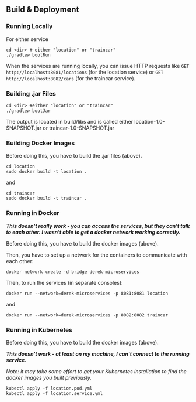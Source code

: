 ## Build & Deployment

### Running Locally

For either service

```
cd <dir> # either "location" or "traincar"
./gradlew bootRun
```
When the services are running locally, you can issue HTTP requests like
`GET http://localhost:8081/locations` (for the location service) or
`GET http://localhost:8082/cars` (for the traincar service).


### Building .jar Files

```
cd <dir> #either "location" or "traincar"
./gradlew bootJar
```

The output is located in build/libs and is called either location-1.0-SNAPSHOT.jar or traincar-1.0-SNAPSHOT.jar


### Building Docker Images

Before doing this, you have to build the .jar files (above).

```
cd location
sudo docker build -t location .
```

and

```
cd traincar
sudo docker build -t traincar .
```


### Running in Docker

***This doesn't really work - you can access the services, but they can't talk to each other.
I wasn't able to get a docker network working correctly.***

Before doing this, you have to build the docker images (above).

Then, you have to set up a network for the containers to communicate with each other:

```docker network create -d bridge derek-microservices```

Then, to run the services (in separate consoles):

```docker run --network=derek-microservices -p 8081:8081 location```

and

```docker run --network=derek-microservices -p 8082:8082 traincar```


### Running in Kubernetes

Before doing this, you have to build the docker images (above).

***This doesn't work - at least on my machine, I can't connect to the running service.***

*Note: it may take some effort to get your Kubernetes installation to find the docker images you built previously.*

```
kubectl apply -f location.pod.yml
kubectl apply -f location.service.yml
```